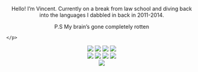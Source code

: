 <div align="center">
<p>Hello! I’m Vincent. Currently on a break from law school and diving back into the languages I dabbled in back in 2011-2014.</p>
</div>
<div align="center">
P.S My brain’s gone completely rotten
</div> 
  <p>

       
    </p>

<div align="center">
<!-- Replace with your skills -->
<img src="https://img.shields.io/badge/HTML5-E34F26?style=for-the-badge&logo=html5&logoColor=white" />
<img src="https://img.shields.io/badge/CSS-239120?&style=for-the-badge&logo=css3&logoColor=white" />
<img src="https://img.shields.io/badge/JavaScript-F7DF1E?style=for-the-badge&logo=javascript&logoColor=black" />
<img src="https://img.shields.io/badge/Vue.js-35495E?style=for-the-badge&logo=vue.js&logoColor=4FC08D" />    
</div>   
<div align="center">
<img src="https://img.shields.io/badge/C-00599C?style=for-the-badge&logo=c&logoColor=white" />
<img src="https://img.shields.io/badge/Python-3776AB?style=for-the-badge&logo=python&logoColor=white" />
<img src="https://img.shields.io/badge/Django-092E20?style=for-the-badge&logo=django&logoColor=white" />
<img src="https://img.shields.io/badge/Flask-000000?style=for-the-badge&logo=flask&logoColor=white" />
</div>
 <div align="center">
<img src="https://img.shields.io/badge/PHP-777BB4?style=for-the-badge&logo=php&logoColor=white" />
</div>
